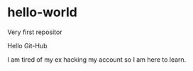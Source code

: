 # hello-world

Very first repositor

Hello Git-Hub

I am tired of my ex hacking my account so I am here to learn.
